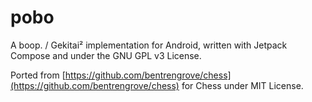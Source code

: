 # pobo
A boop. / Gekitai² implementation for Android, written with Jetpack Compose and under the GNU GPL v3 License.

Ported from [https://github.com/bentrengrove/chess](https://github.com/bentrengrove/chess) for Chess under MIT License.

<!-- ## Screenshots -->
